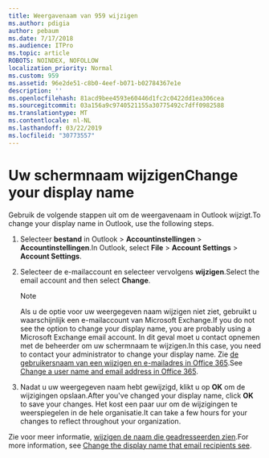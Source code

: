 ```yaml
---
title: Weergavenaam van 959 wijzigen
ms.author: pdigia
author: pebaum
ms.date: 7/17/2018
ms.audience: ITPro
ms.topic: article
ROBOTS: NOINDEX, NOFOLLOW
localization_priority: Normal
ms.custom: 959
ms.assetid: 96e2de51-c8b0-4eef-b071-b02784367e1e
description: ''
ms.openlocfilehash: 81acd9bee4593e60446d1fc2c0422dd1ea306cea
ms.sourcegitcommit: 03a156a9c9740521155a30775492c7dff0982588
ms.translationtype: MT
ms.contentlocale: nl-NL
ms.lasthandoff: 03/22/2019
ms.locfileid: "30773557"
---
```

# <a name="change-your-display-name"></a><span data-ttu-id="ac90d-102">Uw schermnaam wijzigen</span><span class="sxs-lookup"><span data-stu-id="ac90d-102">Change your display name</span></span>
  
<span data-ttu-id="ac90d-103">Gebruik de volgende stappen uit om de weergavenaam in Outlook wijzigt.</span><span class="sxs-lookup"><span data-stu-id="ac90d-103">To change your display name in Outlook, use the following steps.</span></span>
  
1. <span data-ttu-id="ac90d-104">Selecteer **bestand** in Outlook \> **Accountinstellingen** \> **Accountinstellingen**.</span><span class="sxs-lookup"><span data-stu-id="ac90d-104">In Outlook, select **File** \> **Account Settings** \> **Account Settings**.</span></span>
    
2. <span data-ttu-id="ac90d-105">Selecteer de e-mailaccount en selecteer vervolgens **wijzigen**.</span><span class="sxs-lookup"><span data-stu-id="ac90d-105">Select the email account and then select **Change**.</span></span>
    
    > [!NOTE]
    > <span data-ttu-id="ac90d-106">Als u de optie voor uw weergegeven naam wijzigen niet ziet, gebruikt u waarschijnlijk een e-mailaccount van Microsoft Exchange.</span><span class="sxs-lookup"><span data-stu-id="ac90d-106">If you do not see the option to change your display name, you are probably using a Microsoft Exchange email account.</span></span> <span data-ttu-id="ac90d-107">In dit geval moet u contact opnemen met de beheerder om uw schermnaam te wijzigen.</span><span class="sxs-lookup"><span data-stu-id="ac90d-107">In this case, you need to contact your administrator to change your display name.</span></span> <span data-ttu-id="ac90d-108">Zie [de gebruikersnaam van een wijzigen en e-mailadres in Office 365](https://support.office.com/article/fb5ac074-e203-4e1f-9843-b9d1a3e03297.aspx).</span><span class="sxs-lookup"><span data-stu-id="ac90d-108">See [Change a user name and email address in Office 365](https://support.office.com/article/fb5ac074-e203-4e1f-9843-b9d1a3e03297.aspx).</span></span> 
  
3. <span data-ttu-id="ac90d-109">Nadat u uw weergegeven naam hebt gewijzigd, klikt u op **OK** om de wijzigingen opslaan.</span><span class="sxs-lookup"><span data-stu-id="ac90d-109">After you've changed your display name, click **OK** to save your changes.</span></span> <span data-ttu-id="ac90d-110">Het kost een paar uur om de wijzigingen te weerspiegelen in de hele organisatie.</span><span class="sxs-lookup"><span data-stu-id="ac90d-110">It can take a few hours for your changes to reflect throughout your organization.</span></span> 
    
<span data-ttu-id="ac90d-111">Zie voor meer informatie, [wijzigen de naam die geadresseerden zien](https://support.office.com/article/2b53331a-ba2a-4803-88dc-ac9fe376c8a9.aspx).</span><span class="sxs-lookup"><span data-stu-id="ac90d-111">For more information, see [Change the display name that email recipients see](https://support.office.com/article/2b53331a-ba2a-4803-88dc-ac9fe376c8a9.aspx).</span></span>
  

